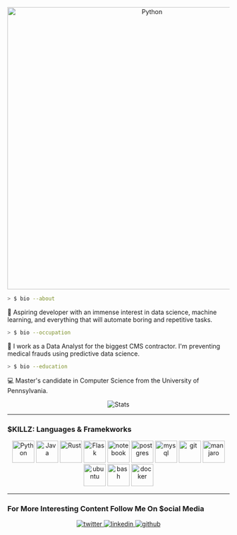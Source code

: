 <p align="center">
	<img title="Python" src="https://media0.giphy.com/media/VdzWdSs9U2fvn4DVKx/giphy.gif" width=640>
 </p>

```bash
> $ bio --about
```
:robot: Aspiring developer with an immense interest in data science, machine learning,
and everything that will automate boring and repetitive tasks.

```bash
> $ bio --occupation
```
:space_invader: I work as a Data Analyst for the biggest CMS contractor.
I\'m preventing medical frauds using predictive data science.

```bash
> $ bio --education
```
:computer: Master\'s candidate in Computer Science from the University of Pennsylvania.

<p align="center">
  <img title="Stats" src="https://github-readme-stats.vercel.app/api?username=bexxmodd&show_icons=true&theme=synthwave"/>
</p>

-----
### $KILLZ: Languages & Framekworks

<p align="center">
	<img title="Python" src="https://i.imgur.com/kYqNRW2.png" height="50" />
 	<img title="Java" src="https://i.imgur.com/LDa5yPp.png" height="50" />
	<img title="Rust" src="https://i.imgur.com/kou8DSj.png" height="50" />
	<img title="Flask" src="https://i.imgur.com/3PrfweW.png" height="50" />
	<img src="https://i.imgur.com/7pTyNw5.png" alt="notebook" height="50"/>
	<img src="https://i.imgur.com/DRtznPB.png" alt="postgres" height="50"/>
	<img src="https://i.imgur.com/DG1ai5x.png" alt="mysql" height="50"/>
 	<img src="https://i.imgur.com/2f8ghU7.png" alt="git" height="50"/>
	<img src="https://i.imgur.com/ZjwYyO4.png" alt="manjaro" height="50"/>
	<img src="https://i.imgur.com/wiYdaql.png" alt="ubuntu" height="50"/>
	<img src="https://i.imgur.com/8ChUMCl.png" alt="bash" height="50"/>
	<img src="https://i.imgur.com/O1dfbU2.png" alt="docker" height="50"/>
</p>

----------
### For More Interesting Content Follow Me On $ocial Media

<p align="center">
	<a href="https://www.twitter.com/bexxmodd">
        	<img alt="twitter" src="https://i.imgur.com/fFlVB1c.png">
	</a>
	<a href="https://www.linkedin.com/in/bmodebadze">
        	<img alt="linkedin" src="https://i.imgur.com/wcvwfoZ.png">
	</a>
	<a href="https://www.github.com/bexxmodd">
        	<img alt="github" src="https://i.imgur.com/gnDF5oQ.png">
	</a>
</p>
